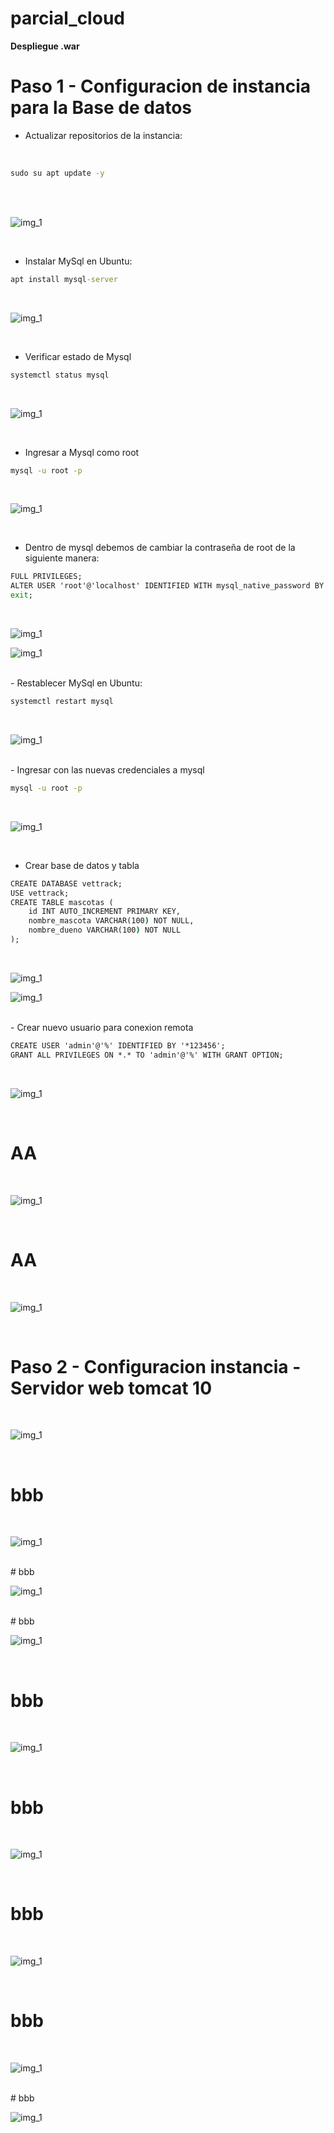 # parcial_cloud

**Despliegue .war**

# Paso 1 - Configuracion de instancia para la Base de datos 

- Actualizar repositorios de la instancia:
<br>

```cmd
sudo su apt update -y

```

<br>


<br>

![img_1](recursos/1.png)

<br>


- Instalar MySql en Ubuntu:

```cmd
apt install mysql-server

```
<br>

![img_1](recursos/1.1.png)

<br>


- Verificar estado de Mysql

```cmd
systemctl status mysql 

```
<br>

![img_1](recursos/1.2.png)

<br>

- Ingresar a Mysql como root

```cmd
mysql -u root -p 

```

<br>

![img_1](recursos/1.3.png)

<br>


- Dentro de mysql debemos de cambiar la contraseña de root de la siguiente manera: 

```cmd
FULL PRIVILEGES;
ALTER USER 'root'@'localhost' IDENTIFIED WITH mysql_native_password BY '*123456';
exit;

``` 

<br>

![img_1](recursos/1.4.png)


![img_1](recursos/1.5.png)

<br>
- Restablecer MySql en Ubuntu:

```cmd
systemctl restart mysql

```

<br>

![img_1](recursos/1.6.png)

<br>
- Ingresar con las nuevas credenciales a mysql


```cmd
mysql -u root -p 

```
<br>

![img_1](recursos/1.7.png)


<br>


- Crear base de datos y tabla


```cmd
CREATE DATABASE vettrack;
USE vettrack;
CREATE TABLE mascotas (
    id INT AUTO_INCREMENT PRIMARY KEY,
    nombre_mascota VARCHAR(100) NOT NULL,
    nombre_dueno VARCHAR(100) NOT NULL
);
```

<br>

![img_1](recursos/1.8.png)


![img_1](recursos/1.9.png)

<br>
- Crear nuevo usuario para conexion remota

<br >


```cmd
CREATE USER 'admin'@'%' IDENTIFIED BY '*123456';
GRANT ALL PRIVILEGES ON *.* TO 'admin'@'%' WITH GRANT OPTION;
```

<br>

![img_1](recursos/1.10.png)

<br>


# AA 

<br>

![img_1](recursos/1.11.png)

<br>


# AA 

<br>

![img_1](recursos/1.12.png)

<br>


# Paso 2 - Configuracion instancia - Servidor web tomcat 10 

<br>

![img_1](recursos/2.png)

<br>


# bbb

<br>

![img_1](recursos/2.1.png)

<br>
# bbb

<br>

![img_1](recursos/2.2.png)

<br>
# bbb

<br>

![img_1](recursos/2.3.png)

<br>


# bbb

<br>

![img_1](recursos/2.4.png)

<br>

# bbb

<br>

![img_1](recursos/2.5.png)

<br>

# bbb

<br>

![img_1](recursos/2.6.png)

<br>

# bbb

<br>

![img_1](recursos/2.7.png)

<br>
# bbb

<br>

![img_1](recursos/2-8.png)

<br>



